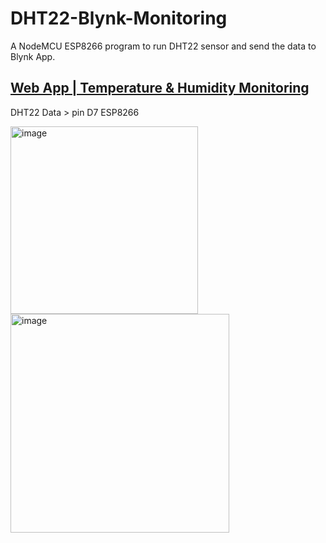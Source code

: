 # DHT22-Blynk-Monitoring
A NodeMCU ESP8266 program to run DHT22 sensor and send the data to Blynk App.

## [Web App | Temperature & Humidity Monitoring](https://github.com/Mysteriza/WebApp-TempHum-Monitoring)

DHT22 Data > pin D7 ESP8266

<img src="https://github.com/user-attachments/assets/301d0ada-3b9f-4bae-8ed0-0b1237bf88e2" alt="image" width="300">
<img src="https://github.com/user-attachments/assets/47ae86db-b1f4-4929-836e-f5bd15e2d4bd" alt="image" width="350">




